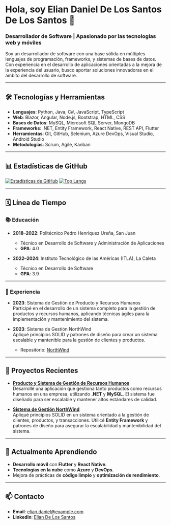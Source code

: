 # Hola, soy Elian Daniel De Los Santos De Los Santos 👋

### Desarrollador de Software | Apasionado por las tecnologías web y móviles

Soy un desarrollador de software con una base sólida en múltiples lenguajes de programación, frameworks, y sistemas de bases de datos. Con experiencia en el desarrollo de aplicaciones orientadas a la mejora de la experiencia del usuario, busco aportar soluciones innovadoras en el ámbito del desarrollo de software.

---

## 🛠 Tecnologías y Herramientas

- **Lenguajes**: Python, Java, C#, JavaScript, TypeScript
- **Web**: Blazor, Angular, Node.js, Bootstrap, HTML, CSS
- **Bases de Datos**: MySQL, Microsoft SQL Server, MongoDB
- **Frameworks**: .NET, Entity Framework, React Native, REST API, Flutter
- **Herramientas**: Git, GitHub, Selenium, Azure DevOps, Visual Studio, Android Studio
- **Metodologías**: Scrum, Agile, Kanban

---

## 📊 Estadísticas de GitHub

[![Estadísticas de GitHub](https://github-readme-stats.vercel.app/api?username=Zereft8&show_icons=true&theme=radical)](https://github.com/Zereft8/github-readme-stats)
[![Top Langs](https://github-readme-stats.vercel.app/api/top-langs/?username=Zereft8&layout=compact&theme=radical)](https://github.com/Zereft8/github-readme-stats)

---

## 🗓 Línea de Tiempo

### 📚 Educación

- **2018–2022**: Politécnico Pedro Henriquez Ureña, San Juan
  - Técnico en Desarrollo de Software y Administración de Aplicaciones
  - **GPA**: 4.0

- **2022–2024**: Instituto Tecnológico de las Américas (ITLA), La Caleta
  - Técnico en Desarrollo de Software
  - **GPA**: 3.9

---

### 💼 Experiencia

- **2023**: Sistema de Gestión de Producto y Recursos Humanos  
  Participé en el desarrollo de un sistema completo para la gestión de productos y recursos humanos, aplicando técnicas ágiles para la implementación y mantenimiento del sistema.

- **2023**: Sistema de Gestión NorthWind  
  Apliqué principios SOLID y patrones de diseño para crear un sistema escalable y mantenible para la gestión de clientes y productos.  
  - Repositorio: [NorthWind](https://github.com/Zereft8/NorthWind/tree/Elian.Customers)

---

## 🚀 Proyectos Recientes

- **[Producto y Sistema de Gestión de Recursos Humanos](https://github.com/Zereft8/ProyectoFinal)**  
  Desarrollé una aplicación que gestiona tanto productos como recursos humanos en una empresa, utilizando **.NET** y **MySQL**. El sistema fue diseñado para ser escalable y mantener altos estándares de calidad.

- **[Sistema de Gestión NorthWind](https://github.com/Zereft8/NorthWind/tree/Elian.Customers)**  
  Apliqué principios SOLID en un sistema orientado a la gestión de clientes, productos, y transacciones. Utilicé **Entity Framework** y patrones de diseño para asegurar la escalabilidad y mantenibilidad del sistema.

---

## 🌱 Actualmente Aprendiendo

- **Desarrollo móvil** con **Flutter** y **React Native**.
- **Tecnologías en la nube** como **Azure** y **DevOps**.
- Mejora de prácticas de **código limpio** y **optimización de rendimiento**.

---

## 📫 Contacto

- **Email**: elian.daniel@example.com
- **LinkedIn**: [Elian De Los Santos](https://www.linkedin.com/in/elian-daniel)
